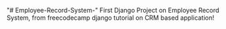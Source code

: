 "# Employee-Record-System-" 
First Django Project on Employee Record System, from freecodecamp django tutorial on CRM based application!
